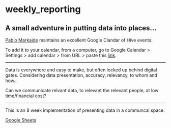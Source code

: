 # weekly_reporting
## A small adventure in putting data into places...


[Pablo Markaide](https://github.com/pmarkaide) maintains an excellent Google Clandar of Hive events.

To add it to your calendar, from a computer, go to Google Calendar > Settings > add calendar > from URL > paste this [link](https://calendar.google.com/calendar/ical/23ab22f6d1d65aa254160ae2736dc869f4d633d9c15ca7f85ac7e7404fed4967%40group.calendar.google.com/public/basic.ics).

---------

Data is everywhere and easy to make, but often locked up behind digital gates. Considering data presentation, accuracy, relevancy, to whom and how...

Can we communicate relvant data, to relevant the relevant people, at low time/financial cost?

-------

This is an 8 week implementation of presenting data in a communcal space.

[Google Sheets](https://docs.google.com/spreadsheets/d/1uJXU8TIED6snBoq_WPOulwVZohVVlfoDsshrs5_-fz4/edit?usp=sharing)
